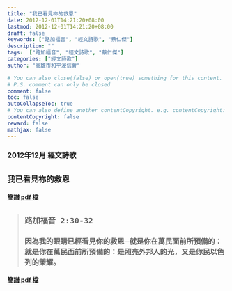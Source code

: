 ```yaml
---
title: "我已看見祢的救恩"
date: 2012-12-01T14:21:20+08:00
lastmod: 2012-12-01T14:21:20+08:00
draft: false
keywords: ["路加福音", "經文詩歌", "蔡仁傑"]
description: ""
tags:  ["路加福音", "經文詩歌", "蔡仁傑"]
categories: ["經文詩歌"]
author: "高雄市和平浸信會"

# You can also close(false) or open(true) something for this content.
# P.S. comment can only be closed
comment: false
toc: false
autoCollapseToc: true
# You can also define another contentCopyright. e.g. contentCopyright: "This is another copyright."
contentCopyright: false
reward: false
mathjax: false
---
```


### 2012年12月 經文詩歌

## `我已看見祢的救恩`

#### [簡譜 pdf 檔](/pdf-h/h201212.pdf "我已看見祢的救恩")

> ## `路加福音 2:30-32`
> 
> ### 因為我的眼睛已經看見你的救恩─就是你在萬民面前所預備的：就是你在萬民面前所預備的：是照亮外邦人的光，又是你民以色列的榮耀。

#### [簡譜 pdf 檔](/pdf-h/h201212.pdf "我已看見祢的救恩")